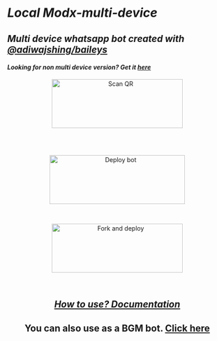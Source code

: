 # _Local Modx-multi-device_

## _Multi device whatsapp bot created with [@adiwajshing/baileys](https://github.com/adiwajshing/Baileys)_

#### _Looking for non multi device version? Get it [here](https://github.com/abhizpkd/localmodx-legacy)_

<!---## Readme first before using 👇❌

### (Due to the removal of heroku-github integration, this project is currently unable to deploy to heroku servers. As of this, existing users also couldn't update their bots.)

Visit [Heroku status site](https://status.heroku.com) for more details

<br>

-->

<div align="center">

  

<a href="https://localmodx-india.vercel.app/"><img align="center" src="https://i.imgur.com/29JfSPQ.jpeg" alt="Scan QR" height="112" width="300" /></a>

<br>

<div>

<br>

  

<a href="https://localmodx-network.vercel.app/api/deploy-md" target="blank"><img align="center" src="https://i.imgur.com/gtK4XLX.png" alt="Deploy bot" height="112" width="310" /></a>

  <div>

<br>

<a href="https://github.com/localmodx-ind/whatsapp-bot/fork"><img align="center" src="https://i.imgur.com/rM1IC4u.png" alt="Fork and deploy" height="112" width="300" /></a>

<div>

  <br>

## _[How to use? Documentation](https://github.com/abhizpkd/local-modx/wiki/Localmodx-Documentation)_

## You can also use as a BGM bot. [Click here](https://github.com/abhizpkd/local-modx/wiki/Docs#how-to-set-up-bgm-bot)


